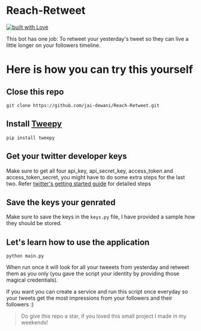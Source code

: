 # Reach-Retweet
[![built with Love](http://ForTheBadge.com/images/badges/built-with-love.svg)](https://github.com/jai-dewani/)

This bot has one job: To retweet your yesterday's tweet so they can live a little longer on your followers timeline. 

# Here is how you can try this yourself 

## Close this repo 
```
git clone https://github.com/jai-dewani/Reach-Retweet.git
```
## Install [Tweepy](http://www.tweepy.org/)
```
pip install tweepy
```
## Get your twitter developer keys
Make sure to get all four api_key, api_secret_key, access_token and access_token_secret, you might have to do some extra steps for the last two. Refer [twitter's getting started guide](https://developer.twitter.com/en/docs/twitter-api/getting-started/guide) for detailed steps 

## Save the keys your genrated 
Make sure to save the keys in the `keys.py` file, I have provided a sample how they should be stored. 

## Let's learn how to use the application
```
python main.py
```
When run once it will look for all your tweeets from yesterday and retweet them as you only (you gave the script your identity by providing those magical credentials).

If you want you can create a service and run this script once everyday so your tweets get the most impressions from your followers and their followers :) 

 > Do give this repo a star, if you loved this small project I made in my weekends!